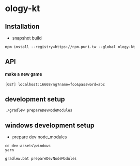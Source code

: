 # ology-kt

## Installation
* snapshot build
```
npm install --registry=https://npm.puni.tw --global ology-kt
```

## API

#### make a new game
```
[GET] localhost:16668/ng?name=foo&password=abc
```

## development setup
```
./gradlew prepareDevNodeModules
```

## windows development setup

* prepare dev node_modules
```
cd dev-assets\windows
yarn
```

```
gradlew.bat prepareDevNodeModules
```
